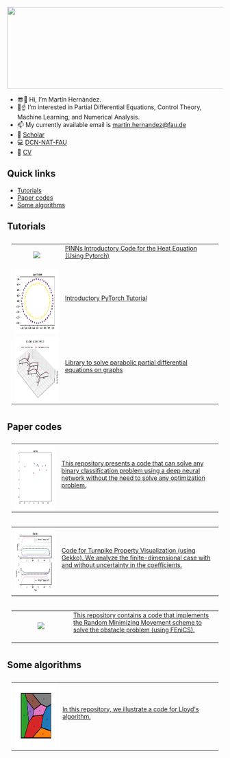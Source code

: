<p align="center">
  <a href="https://github.com/Martinshs/Martinshs">
    <img src="https://github.com/Martinshs/Martinshs/blob/main/wave_1.gif"  width=1000 height=190px /></a>
</p>

- 😎👋 Hi, I’m Martín Hernández.
- 🧐☝️ I’m interested in Partial Differential Equations, Control Theory, Machine Learning, and Numerical Analysis. 
- 📫 My currently available email is martin.hernandez@fau.de
- 📖 [Scholar](https://scholar.google.com/citations?hl=es&authuser=2&user=uMn-o4sAAAAJ)
- 💻 [DCN-NAT-FAU](https://dcn.nat.fau.eu/martin-hernandez/) 
-  :page_with_curl: [CV](https://github.com/Martinshs/Martinshs/blob/main/CV_Martin_H_07_04_25.pdf)
  
## Quick links
* [Tutorials](#tutorials)
* [Paper codes](#paper-codes)
* [Some algorithms](#some-algorithms)

## Tutorials
<table style="padding:10px">
   <tr>
    <td width=250px align="center"> <a href="https://github.com/DCN-FAU-AvH/pinns_heat"> <img src="https://github.com/DCN-FAU-AvH/pinns_heat/blob/master/results/test_example_2_20231113-230629/0_video_u.gif" height = 150px ></a></td>
    <td width = 800px> 
    <a href="https://github.com/DCN-FAU-AvH/pinns_heat"> PINNs Introductory Code for the Heat Equation (Using Pytorch)</a> <br> <br> 
    </td>
  </tr>
<!---    --->

 <tr>
    <td width=250px align="center"> <a href="https://github.com/Martinshs/tutorial_pytorch/tree/main"> <img src="https://github.com/Martinshs/tutorial_pytorch/blob/main/gifs/Simulation.gif" height = 150px ></a></td>
    <td width = 800px> 
    <a href="https://github.com/Martinshs/tutorial_pytorch/tree/main">Introductory PyTorch Tutorial</a> <br> <br> 
    </td>
  </tr>

   <tr>
    <td width=250px align="center"> <a href="https://github.com/Martinshs/code_parabolic/tree/main"> <img src="https://github.com/Martinshs/code_parabolic/blob/main/images/images_example_3d/plot_superposition167.png" height = 150px ></a></td>
    <td width = 800px> 
    <a href="https://github.com/Martinshs/code_parabolic/tree/main">Library to solve parabolic partial differential equations on graphs</a> <br> <br> 
    </td>
  </tr>
</table>

## Paper codes


<table style="padding:10px">
   <tr>
        <td width=250px align="center"> <a href="https://github.com/Martinshs/multiclass_UAT/tree/main"> <img src="https://github.com/Martinshs/multiclass_UAT/blob/main/example_1.gif" height = 150px ></a></td>
    <td width = 800px> 
    <a href="https://github.com/Martinshs/multiclass_UAT/tree/main"> This repository presents a code that can solve any binary classification problem using a deep neural network without the need to solve any optimization problem.</a> <br> <br> 
    </td>
  </tr>
</table>



<table style="padding:10px">
   <tr>
        <td width=250px align="center"> <a href="https://github.com/Martinshs/Turnpike-property"> <img src="https://github.com/Martinshs/Turnpike-property/blob/main/Images/plot_1.png" height = 150px ></a></td>
    <td width = 800px> 
    <a href="https://github.com/Martinshs/Turnpike-property"> Code for Turnpike Property Visualization (using Gekko). We analyze the finite-dimensional case with and without uncertainty in the coefficients.</a> <br> <br> 
    </td>
  </tr>
</table>

<table style="padding:10px">
   <tr>
        <td width=320px align="center"> <a href="https://github.com/Martinshs/mini-batch_obtacle_problem/tree/main"> <img src="https://github.com/Martinshs/mini-batch_obtacle_problem/blob/main/comparation_solutions.gif" height = 140px ></a></td>
    <td width = 800px> 
    <a href="https://github.com/Martinshs/mini-batch_obtacle_problem/tree/main"> This repository contains a code that implements the Random Minimizing Movement scheme to solve the obstacle problem (using FEniCS).</a> <br> <br> 
    </td>
  </tr>
</table>

## Some algorithms
<table style="padding:10px">
   <tr>
        <td width=250px align="center"> <a href="https://github.com/Martinshs/Algorithms/tree/main"> <img src="https://github.com/Martinshs/Algorithms/blob/main/Floyd_Algorithm/Lloyd_algorithm_P350_S6_Dim2x2_I200_N8.gif" height = 150px ></a></td>
    <td width = 800px> 
    <a href="https://github.com/Martinshs/Algorithms/tree/main"> In this repository, we illustrate a code for Lloyd's algorithm.</a> <br> <br> 
    </td>
  </tr>
</table>
<!---
Martinshs/Martinshs is a ✨ special ✨ repository because its `README.md` (this file) appears on your GitHub profile.
You can click the Preview link to take a look at your changes.
--->

